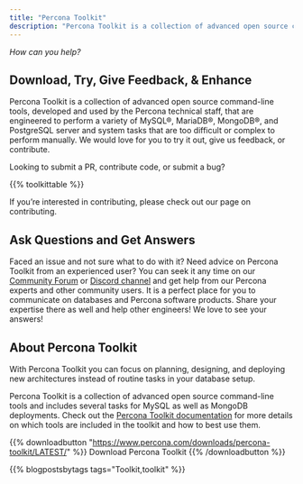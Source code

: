 ```yaml
---
title: "Percona Toolkit"
description: "Percona Toolkit is a collection of advanced open source command-line tools to help you get the most out of your MySQL and MongoDB database setups"
---
```


*How can you help?*

## Download, Try, Give Feedback, & Enhance

Percona Toolkit is a collection of advanced open source command-line tools, developed and used by the Percona technical staff, that are engineered to perform a variety of MySQL®, MariaDB®, MongoDB®, and PostgreSQL server and system tasks that are too difficult or complex to perform manually. We would love for you to try it out, give us feedback, or contribute. 

Looking to submit a PR, contribute code, or submit a bug?

{{% toolkittable %}}

If you’re interested in contributing, please check out our page on contributing.

## Ask Questions and Get Answers

Faced an issue and not sure what to do with it? Need advice on Percona Toolkit from an experienced user? You can seek it any time on our [Community Forum](https://forums.percona.com/c/polyglot-projects/percona-toolkit/13) or [Discord channel](http://per.co.na/discord) and get help from our Percona experts and other community users. It is a perfect place for you to communicate on databases and Percona software products. Share your expertise there as well and help other engineers! We love to see your answers!

## About Percona Toolkit 

With Percona Toolkit you can focus on planning, designing, and deploying new architectures instead of routine tasks in your database setup.

Percona Toolkit is a collection of advanced open source command-line tools and includes several tasks for MySQL as well as MongoDB deployments. Check out the [Percona Toolkit documentation](https://www.percona.com/doc/percona-toolkit/LATEST/index.html) for more details on which tools are included in the toolkit and how to best use them.

{{% downloadbutton "https://www.percona.com/downloads/percona-toolkit/LATEST/" %}}
Download Percona Toolkit
{{% /downloadbutton %}}

{{% blogpostsbytags tags="Toolkit,toolkit" %}}

